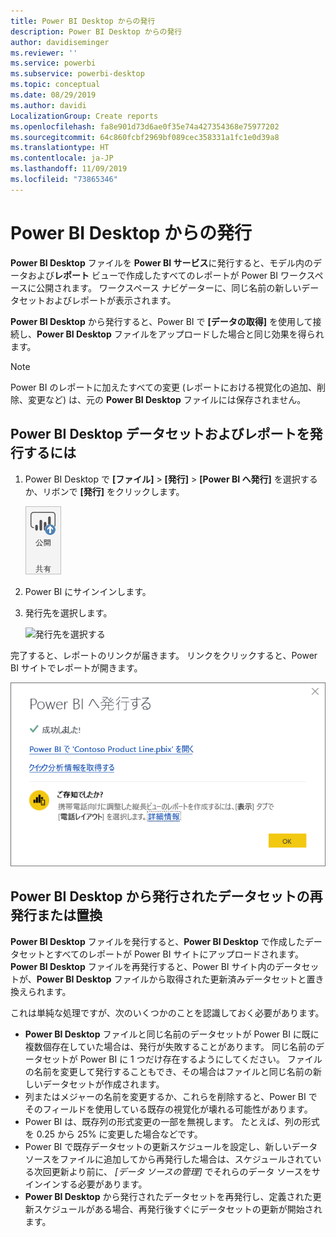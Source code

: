 ```yaml
---
title: Power BI Desktop からの発行
description: Power BI Desktop からの発行
author: davidiseminger
ms.reviewer: ''
ms.service: powerbi
ms.subservice: powerbi-desktop
ms.topic: conceptual
ms.date: 08/29/2019
ms.author: davidi
LocalizationGroup: Create reports
ms.openlocfilehash: fa8e901d73d6ae0f35e74a427354368e75977202
ms.sourcegitcommit: 64c860fcbf2969bf089cec358331a1fc1e0d39a8
ms.translationtype: HT
ms.contentlocale: ja-JP
ms.lasthandoff: 11/09/2019
ms.locfileid: "73865346"
---
```

# <a name="publish-from-power-bi-desktop"></a>Power BI Desktop からの発行
**Power BI Desktop** ファイルを **Power BI サービス**に発行すると、モデル内のデータおよび**レポート** ビューで作成したすべてのレポートが Power BI ワークスペースに公開されます。 ワークスペース ナビゲーターに、同じ名前の新しいデータセットおよびレポートが表示されます。

**Power BI Desktop** から発行すると、Power BI で **[データの取得]** を使用して接続し、**Power BI Desktop** ファイルをアップロードした場合と同じ効果を得られます。

> [!NOTE]
> Power BI のレポートに加えたすべての変更 (レポートにおける視覚化の追加、削除、変更など) は、元の **Power BI Desktop** ファイルには保存されません。
> 
> 

## <a name="to-publish-a-power-bi-desktop-dataset-and-reports"></a>Power BI Desktop データセットおよびレポートを発行するには
1. Power BI Desktop で **[ファイル]** \> **[発行]** \> **[Power BI へ発行]** を選択するか、リボンで **[発行]** をクリックします。  

   ![[発行] ボタン](media/desktop-upload-desktop-files/pbid_publish_publishbutton.png)

2. Power BI にサインインします。
3. 発行先を選択します。

   ![発行先を選択する](media/desktop-upload-desktop-files/pbid_publish_select_destination.png)

完了すると、レポートのリンクが届きます。 リンクをクリックすると、Power BI サイトでレポートが開きます。

![発行の完了を伝えるダイアログ](media/desktop-upload-desktop-files/pbid_publish_success.png)

## <a name="re-publish-or-replace-a-dataset-published-from-power-bi-desktop"></a>Power BI Desktop から発行されたデータセットの再発行または置換
**Power BI Desktop** ファイルを発行すると、**Power BI Desktop** で作成したデータセットとすべてのレポートが Power BI サイトにアップロードされます。 **Power BI Desktop** ファイルを再発行すると、Power BI サイト内のデータセットが、**Power BI Desktop** ファイルから取得された更新済みデータセットと置き換えられます。

これは単純な処理ですが、次のいくつかのことを認識しておく必要があります。

* **Power BI Desktop** ファイルと同じ名前のデータセットが Power BI に既に複数個存在していた場合は、発行が失敗することがあります。 同じ名前のデータセットが Power BI に 1 つだけ存在するようにしてください。 ファイルの名前を変更して発行することもでき、その場合はファイルと同じ名前の新しいデータセットが作成されます。
* 列またはメジャーの名前を変更するか、これらを削除すると、Power BI でそのフィールドを使用している既存の視覚化が壊れる可能性があります。 
* Power BI は、既存列の形式変更の一部を無視します。 たとえば、列の形式を 0.25 から 25% に変更した場合などです。
* Power BI で既存データセットの更新スケジュールを設定し、新しいデータ ソースをファイルに追加してから再発行した場合は、スケジュールされている次回更新より前に、 *[データ ソースの管理]* でそれらのデータ ソースをサインインする必要があります。
* **Power BI Desktop** から発行されたデータセットを再発行し、定義された更新スケジュールがある場合、再発行後すぐにデータセットの更新が開始されます。 

